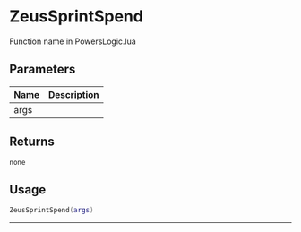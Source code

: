 # ZeusSprintSpend

Function name in PowersLogic.lua

## Parameters

| Name | Description |
| ---- | ----------- |
| args |             |

## Returns

`none`

## Usage

```lua
ZeusSprintSpend(args)
```

---

